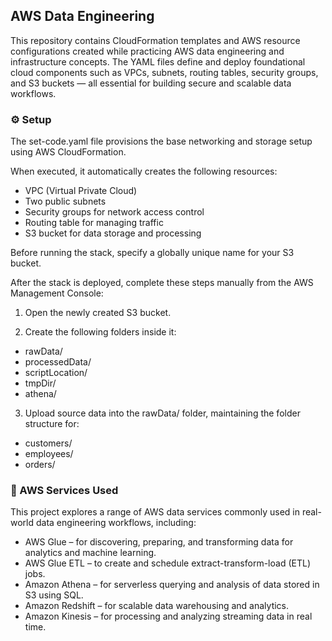 ## AWS Data Engineering

This repository contains CloudFormation templates and AWS resource configurations created while practicing AWS data engineering and infrastructure concepts. The YAML files define and deploy foundational cloud components such as VPCs, subnets, routing tables, security groups, and S3 buckets — all essential for building secure and scalable data workflows.

### ⚙️ Setup

The set-code.yaml file provisions the base networking and storage setup using AWS CloudFormation.

When executed, it automatically creates the following resources:

* VPC (Virtual Private Cloud)
* Two public subnets
* Security groups for network access control
* Routing table for managing traffic
* S3 bucket for data storage and processing


Before running the stack, specify a globally unique name for your S3 bucket.


After the stack is deployed, complete these steps manually from the AWS Management Console:



1. Open the newly created S3 bucket.

2. Create the following folders inside it:

* rawData/
* processedData/
* scriptLocation/
* tmpDir/
* athena/


3. Upload source data into the rawData/ folder, maintaining the folder structure for:

* customers/
* employees/
* orders/

### 🧰 AWS Services Used

This project explores a range of AWS data services commonly used in real-world data engineering workflows, including:

* AWS Glue – for discovering, preparing, and transforming data for analytics and machine learning.
* AWS Glue ETL – to create and schedule extract-transform-load (ETL) jobs.
* Amazon Athena – for serverless querying and analysis of data stored in S3 using SQL.
* Amazon Redshift – for scalable data warehousing and analytics.
* Amazon Kinesis – for processing and analyzing streaming data in real time.
